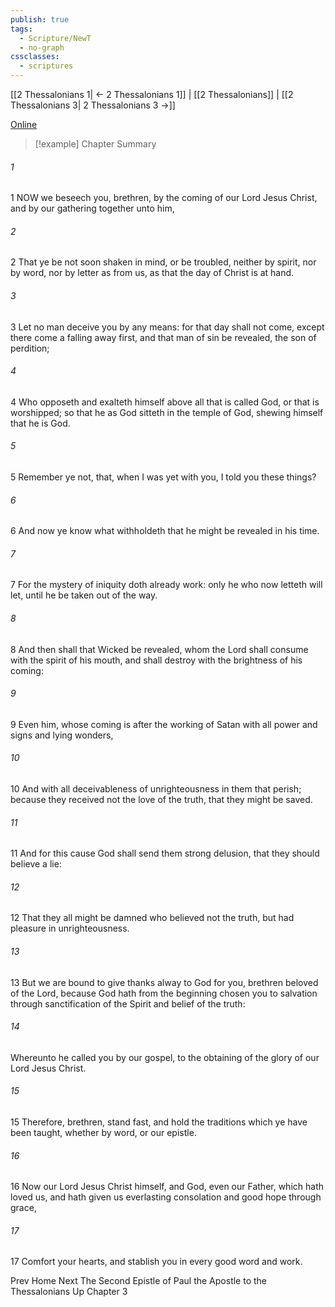 ```yaml
---
publish: true
tags:
  - Scripture/NewT
  - no-graph
cssclasses:
  - scriptures
---
```

[[2 Thessalonians 1| ← 2 Thessalonians 1]] | [[2 Thessalonians]] | [[2 Thessalonians 3| 2 Thessalonians 3 →]]

[Online](https://churchofjesuschrist.org/study/scriptures/nt/2-thes/2?lang=eng)

>[!example] Chapter Summary
>
###### 1
1 NOW we beseech you, brethren, by the coming of our Lord Jesus Christ, and by our gathering together unto him,
###### 2
2 That ye be not soon shaken in mind, or be troubled, neither by spirit, nor by word, nor by letter as from us, as that the day of Christ is at hand.
###### 3
3 Let no man deceive you by any means: for that day shall not come, except there come a falling away first, and that man of sin be revealed, the son of perdition;
###### 4
4 Who opposeth and exalteth himself above all that is called God, or that is worshipped; so that he as God sitteth in the temple of God, shewing himself that he is God.
###### 5
5 Remember ye not, that, when I was yet with you, I told you these things?
###### 6
6 And now ye know what withholdeth that he might be revealed in his time.
###### 7
7 For the mystery of iniquity doth already work: only he who now letteth will let, until he be taken out of the way.
###### 8
8 And then shall that Wicked be revealed, whom the Lord shall consume with the spirit of his mouth, and shall destroy with the brightness of his coming:
###### 9
9 Even him, whose coming is after the working of Satan with all power and signs and lying wonders,
###### 10
10 And with all deceivableness of unrighteousness in them that perish; because they received not the love of the truth, that they might be saved.
###### 11
11 And for this cause God shall send them strong delusion, that they should believe a lie:
###### 12
12 That they all might be damned who believed not the truth, but had pleasure in unrighteousness.
###### 13
13 But we are bound to give thanks alway to God for you, brethren beloved of the Lord, because God hath from the beginning chosen you to salvation through sanctification of the Spirit and belief of the truth:
###### 14
Whereunto he called you by our gospel, to the obtaining of the glory of our Lord Jesus Christ.
###### 15
15 Therefore, brethren, stand fast, and hold the traditions which ye have been taught, whether by word, or our epistle.
###### 16
16 Now our Lord Jesus Christ himself, and God, even our Father, which hath loved us, and hath given us everlasting consolation and good hope through grace,
###### 17
17 Comfort your hearts, and stablish you in every good word and work.

Prev
Home
Next
The Second Epistle of Paul the Apostle to the Thessalonians
Up
Chapter 3



